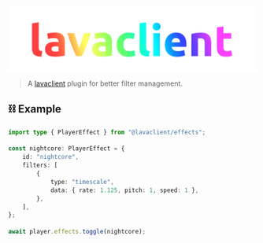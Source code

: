 <img src="https://github.com/lavaclient/.github/raw/main/assets/banner.png" align="center">

> A [lavaclient](https://npmjs.com/lavaclient) plugin for better filter management.

## ⛓️ Example

```ts
import type { PlayerEffect } from "@lavaclient/effects";

const nightcore: PlayerEffect = {
    id: "nightcore",
    filters: [
        {
            type: "timescale",
            data: { rate: 1.125, pitch: 1, speed: 1 },
        },
    ],
};

await player.effects.toggle(nightcore);
```
